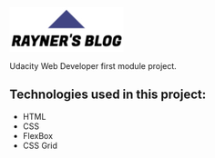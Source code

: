 [//]: # (# Rayner's Blog)

![Rayner's Blog Logo](images/free-logo-25cybhbsz7-24mjttnlkj.jpg)

Udacity Web Developer first module project.

## Technologies used in this project:
* HTML
* CSS
* FlexBox
* CSS Grid